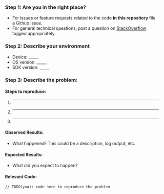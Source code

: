 ### Step 1: Are you in the right place?

  * For issues or feature requests related to the code **in this repository** file a Github issue.
  * For general technical questions, post a question on [StackOverflow](http://stackoverflow.com/) tagged appropriately.

### Step 2: Describe your environment

  * Device: _____
  * OS version: _____
  * SDK version: _____
  
### Step 3: Describe the problem:

#### Steps to reproduce:

  1. _____
  2. _____
  3. _____
  
#### Observed Results:

  * What happened?  This could be a description, log output, etc.
  
#### Expected Results:

  * What did you expect to happen?
  
#### Relevant Code:

  ```
  // TODO(you): code here to reproduce the problem
  ```
